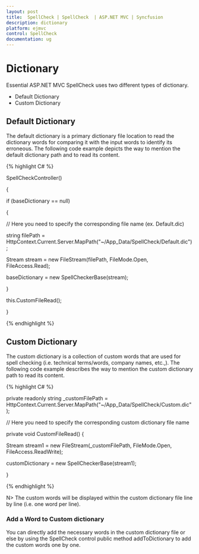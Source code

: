 ```yaml
---
layout: post
title:  SpellCheck | SpellCheck  | ASP.NET MVC | Syncfusion
description: dictionary
platform: ejmvc
control: SpellCheck 
documentation: ug
---
```


# Dictionary

Essential ASP.NET MVC SpellCheck uses two different types of dictionary.

 * Default Dictionary
 * Custom Dictionary
 
## Default Dictionary

The default dictionary is a primary dictionary file location to read the dictionary words for comparing it with the input words to identify its erroneous.
The following code example depicts the way to mention the default dictionary path and to read its content.

{% highlight C# %}

SpellCheckController() 

{
 
if (baseDictionary == null) 

{ 

// Here you need to specify the corresponding file name (ex. Default.dic) 

string filePath = HttpContext.Current.Server.MapPath("~/App_Data/SpellCheck/Default.dic"); 

Stream stream = new FileStream(filePath, FileMode.Open, FileAccess.Read); 

baseDictionary = new SpellCheckerBase(stream); 

}
 
this.CustomFileRead(); 

}

{% endhighlight %}


## Custom Dictionary

The custom dictionary is a collection of custom words that are used for spell checking (i.e. technical terms/words, company names, etc.,).
The following code example describes the way to mention the custom dictionary path to read its content.

{% highlight C# %} 

private readonly string _customFilePath = HttpContext.Current.Server.MapPath("~/App_Data/SpellCheck/Custom.dic"); 

// Here you need to specify the corresponding custom dictionary file name 

private void CustomFileRead() 
{ 

Stream stream1 = new FileStream(_customFilePath, FileMode.Open, FileAccess.ReadWrite); 

customDictionary = new SpellCheckerBase(stream1); 

}

{% endhighlight %} 

N> The custom words will be displayed within the custom dictionary file line by line (i.e. one word per line).

### Add a Word to Custom dictionary

You can directly add the necessary words in the custom dictionary file or else by using the SpellCheck control public method addToDictionary to add the custom words one by one.

